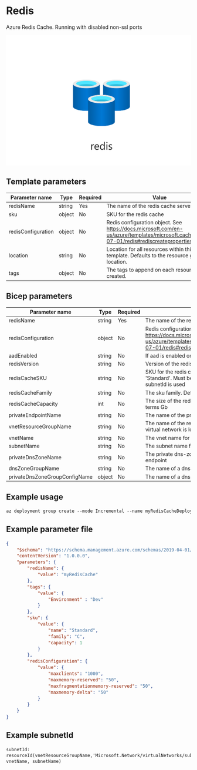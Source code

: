 # Redis

Azure Redis Cache. Running with disabled non-ssl ports

![Resource view](overview.png)

## Template parameters

| Parameter name     | Type   | Required | Value                                                                                     |
|--------------------|--------|----------|-------------------------------------------------------------------------------------------|
| redisName          | string | Yes      | The name of the redis cache server.                                                       |
| sku                | object | No       | SKU for the redis cache                                                                   |
| redisConfiguration | object | No       | Redis configuration object. See https://docs.microsoft.com/en-us/azure/templates/microsoft.cache/2019-07-01/redis#rediscreateproperties-object |
| location           | string | No       | Location for all resources within this template. Defaults to the resource group location. |
| tags               | object | No       | The tags to append on each resource created.                                              |

## Bicep parameters

| Parameter name                | Type   | Required | Value                                                                                     |
|-----------------------        |--------|----------|-------------------------------------------------------------------------------------------|
| redisName                     | string | Yes      | The name of the redis cache server.                                                       |
| redisConfiguration            | object | No       | Redis configuration object. See https://docs.microsoft.com/en-us/azure/templates/microsoft.cache/2019-07-01/redis#rediscr     eateproperties-object |
| aadEnabled                    | string | No       | If aad is enabled or not. Default is 'false'                                              |
| redisVersion                  | string | No       | Version of the redis cache. Default is '6'                                                |
| redisCacheSKU                 | string | No       | SKU for the redis cache. Default is 'Standard'. Must be at least 'Premium' if subnetId is used |
| redisCacheFamily              | string | No       | The sku family. Default is 'C'. Must be 'P'                                               |
| redisCacheCapacity            | int    | No       | The size of the redis cache instance in terms Gb                                          |
| privateEndpointName           | string | No       | The name of the private endpoint. Optional                                                |
| vnetResourceGroupName         | string | No       | The name of the resource group where the virtual network is located                       |
| vnetName                      | string | No       | The vnet name for the private endpoint                                                    |
| subnetName                    | string | No       | The subnet name for the private endpoint                                                  |
| privateDnsZoneName            | string | No       | The private dns-zone to register the private endpoint                                     |
| dnsZoneGroupName              | string | No       | The name of a dns-zone group                                                              |
| privateDnsZoneGroupConfigName | object | No       | The name of a dns-zone group config                                                       |


## Example usage

``` ps
az deployment group create --mode Incremental --name myRedisCacheDeployment --resource-group myResourceGroup --template-file ./azuredeploy.json --template-uri "https://raw.githubusercontent.com/equinor/ioc-shared-infrastructure/master/resources/resourceRedis/azuredeploy.jsonc"
```

## Example parameter file

``` json
{
    "$schema": "https://schema.management.azure.com/schemas/2019-04-01/deploymentParameters.json#",
    "contentVersion": "1.0.0.0",
    "parameters": {
        "redisName": {
            "value": "myRedisCache"
        },
        "tags": {
            "value": {
                "Environment" : "Dev"
            }
        },
        "sku": {
            "value": {
                "name": "Standard",
                "family": "C",
                "capacity": 1
            }
        },
        "redisConfiguration": {
            "value": {
                "maxclients": "1000",
                "maxmemory-reserved": "50",
                "maxfragmentationmemory-reserved": "50",
                "maxmemory-delta": "50"
            }
        }
    }
}
```

## Example subnetId
```
subnetId: resourceId(vnetResourceGroupName,'Microsoft.Network/virtualNetworks/subnets', vnetName, subnetName)
```
